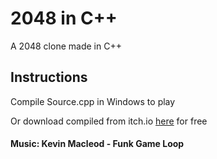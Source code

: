 <h1>
2048 in C++
</h1>
A 2048 clone made in C++

<h2>
Instructions
</h2>
Compile Source.cpp in Windows to play

Or download compiled from itch.io [here](https://lil-shah.itch.io/numbers) for free

<h4>
Music: Kevin Macleod - Funk Game Loop
